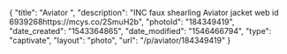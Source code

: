 {
    "title": "Aviator ",
    "description": "INC faux shearling Aviator jacket web id 6939268https:\/\/mcys.co\/2SmuH2b",
    "photoId": "184349419",
    "date_created": "1543364865",
    "date_modified": "1546466794",
    "type": "captivate",
    "layout": "photo",
    "url": "\/p\/aviator\/184349419"
}